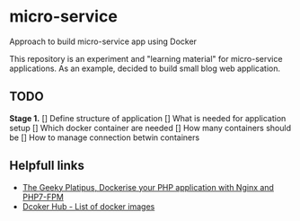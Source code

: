# micro-service
Approach to build micro-service app using Docker

This repository is an experiment and "learning material" for micro-service applications. As an example, decided to build small blog web application.

## TODO
**Stage 1.**
[] Define structure of application
[] What is needed for application setup
[] Which docker container are needed
[] How many containers should be
[] How to manage connection betwin containers

## Helpfull links
* [The Geeky Platipus, Dockerise your PHP application with Nginx and PHP7-FPM](http://geekyplatypus.com/dockerise-your-php-application-with-nginx-and-php7-fpm/)
* [Dcoker Hub - List of docker images](https://hub.docker.com/search?q=&type=image)
